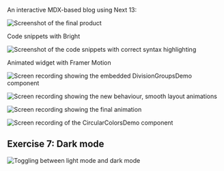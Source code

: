 An interactive MDX-based blog using Next 13:

![Screenshot of the final product](/docs/end-result.png)

Code snippets with Bright

![Screenshot of the code snippets with correct syntax highlighting](/docs/bright-syntax-highlighting.png)

Animated widget with Framer Motion

![Screen recording showing the embedded `DivisionGroupsDemo` component](/docs/division-groups-demo.png)

![Screen recording showing the new behaviour, smooth layout animations](/docs/division-groups-animated.gif)

![Screen recording showing the final animation](/docs/divison-groups-demo-with-remainder.gif)

![Screen recording of the `CircularColorsDemo` component](/docs/circular-colors-demo.gif)

## Exercise 7: Dark mode

![Toggling between light mode and dark mode](/docs/dark-mode-toggle.gif)
